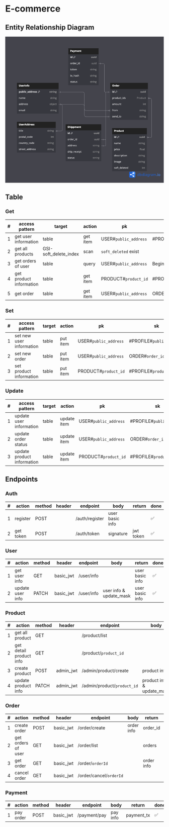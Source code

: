 # E-commerce

## Entity Relationship Diagram
![entity relationship diagram](./erd/e-commerce.png)

## Table
### Get
| #   | access pattern          | target                | action   | pk                    | sk                        | done               |
| --- | ----------------------- | --------------------- | -------- | --------------------- | ------------------------- | ------------------ |
| 1   | get user information    | table                 | get item | USER#`public_address` | #PROFILE#`public_address` | :white_check_mark: |
| 2   | get all products        | GSI-soft_delete_index | scan     | `soft_deleted` exist  |                           | :white_check_mark: |
| 3   | get orders of user      | table                 | query    | USER#`public_address` | BeginWith ORDER#          | :white_check_mark: |
| 4   | get product information | table                 | get item | PRODUCT#`product_id`  | #PROFILE#`product_id`     | :white_check_mark: |
| 5   | get order               | table                 | get item | USER#`public_address` | ORDER#`order_id`          | :white_check_mark: |

### Set
| #   | access pattern           | target | action   | pk                    | sk                        | done               |
| --- | ------------------------ | ------ | -------- | --------------------- | ------------------------- | ------------------ |
| 1   | set new user information | table  | put item | USER#`public_address` | #PROFILE#`public_address` | :white_check_mark: |
| 2   | set new order            | table  | put item | USER#`public_address` | ORDER#`order_id`          | :white_check_mark: |
| 3   | set product information  | table  | put item | PRODUCT#`product_id`  | #PROFILE#`product_id`     | :white_check_mark: |


### Update
| #   | access pattern             | target | action      | pk                    | sk                        | done               |
| --- | -------------------------- | ------ | ----------- | --------------------- | ------------------------- | ------------------ |
| 1   | update user information    | table  | update item | USER#`public_address` | #PROFILE#`public_address` | :white_check_mark: |
| 2   | update order status        | table  | update item | USER#`public_address` | ORDER#`order_id`          | :white_check_mark: |
| 3   | update product information | table  | update item | PRODUCT#`product_id`  | #PROFILE#`product_id`     | :white_check_mark: |


## Endpoints

### Auth
| #   | action    | method | header | endpoint       | body            | return    | done               |
| --- | --------- | ------ | ------ | -------------- | --------------- | --------- | ------------------ |
| 1   | register  | POST   |        | /auth/register | user basic info |           | :white_check_mark: |
| 2   | get token | POST   |        | /auth/token    | signature       | jwt token | :white_check_mark: |

### User
| #   | action           | method | header    | endpoint   | body                    | return          | done               |
| --- | ---------------- | ------ | --------- | ---------- | ----------------------- | --------------- | ------------------ |
| 1   | get user info    | GET    | basic_jwt | /user/info |                         | user basic info | :white_check_mark: |
| 2   | update user info | PATCH  | basic_jwt | /user/info | user info & update_mask | user basic info | :white_check_mark: |

### Product
| #   | action                  | method | header    | endpoint                    | body                       | return                | done               |
| --- | ----------------------- | ------ | --------- | --------------------------- | -------------------------- | --------------------- | ------------------ |
| 1   | get all product         | GET    |           | /product/list               |                            | products & next_token | :white_check_mark: |
| 2   | get detail product info | GET    |           | /product/`product_id`       |                            | product info          | :white_check_mark: |
| 3   | create product          | POST   | admin_jwt | /admin/product/create       | product info               | product info          | :white_check_mark: |
| 4   | update product info     | PATCH  | admin_jwt | /admin/product/`product_id` | product info & update_mask | product info          | :white_check_mark: |

### Order
| #   | action             | method | header    | endpoint                | body       | return     | done               |
| --- | ------------------ | ------ | --------- | ----------------------- | ---------- | ---------- | ------------------ |
| 1   | create order       | POST   | basic_jwt | /order/create           | order info | order_id   | :white_check_mark: |
| 2   | get orders of user | GET    | basic_jwt | /order/list             |            | orders     | :white_check_mark: |
| 3   | get order          | GET    | basic_jwt | /order/`orderId`        |            | order info | :white_check_mark: |
| 4   | cancel order       | GET    | basic_jwt | /order/cancel/`orderId` |            |            | :white_check_mark: |

### Payment
| #   | action    | method | header    | endpoint     | body     | return     | done               |
| --- | --------- | ------ | --------- | ------------ | -------- | ---------- | ------------------ |
| 1   | pay order | POST   | basic_jwt | /payment/pay | pay info | payment_tx | :white_check_mark: |

